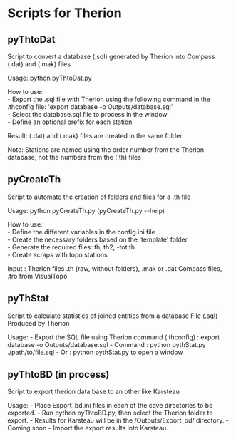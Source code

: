 Scripts for Therion
====================

pyThtoDat
---------

Script to convert a database (.sql) generated by Therion
into Compass (.dat) and (.mak) files

Usage: python pyThtoDat.py  

How to use:  
	- Export the .sql file with Therion using the following command in the .thconfig file: 'export database -o Outputs/database.sql'  
	- Select the database.sql file to process in the window  
	- Define an optional prefix for each station  

Result: (.dat) and (.mak) files are created in the same folder  

Note: Stations are named using the order number from the Therion database, not the numbers from the (.th) files  


pyCreateTh
------------

Script to automate the creation of folders and files for a .th file

Usage: python pyCreateTh.py  (pyCreateTh.py --help)

How to use:  
	- Define the different variables in the config.ini file  
	- Create the necessary folders based on the 'template' folder  
	- Generate the required files: th, th2, -tot.th  
	- Create scraps with topo stations  

Input : Therion files .th (raw, without folders), .mak or .dat Compass files, .tro from VisualTopo 

pyThStat
--------

Script to calculate statistics of joined entities from a database File (.sql) Produced by Therion

Usage:
	- Export the SQL file using Therion command (.thconfig) : export database -o Outputs/database.sql
	- Command : python pythStat.py ./path/to/file.sql
	- Or : python pythStat.py to open a window


pyThtoBD (in process)
--------

Script to export therion data base to an other like Karsteau 

Usage:
    - Place Export_bd.ini files in each of the cave directories to be exported.
    - Run python pyThtoBD.py, then select the Therion folder to export.
    - Results for Karsteau will be in the /Outputs/Export_bd/ directory.
    - Coming soon – Import the export results into Karsteau.
	   